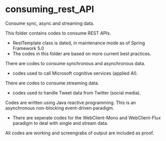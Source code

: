 # consuming_rest_API
Consume sync, async and streaming data.

This folder contains codes to consume REST APIs.
  - RestTemplate class is dated, in maintenance mode as of Spring Framework 5.0
  - The codes in this folder are based on more current best practices.
  
There are codes to consume synchronous and asynchronous data.
  - codes used to call Microsoft cognitive services (applied AI).

There are codes to consume streaming data.
  - codes used to handle Tweet data from Twitter (social media).
  
Codes are written using Java reactive programming. This is an asynchronous non-blocking event-driven paradigm.
  - There are seperate codes for the WebClient-Mono and WebClient-Flux paradigm to  deal with single and stream data.

All codes are working and screengrabs of output are included as proof.
